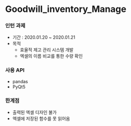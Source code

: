 # Goodwill_inventory_Manage

### 인턴 과제

- 기간 : 2020.01.20 ~ 2020.01.21
- 목적 
  - 효율적 제고 관리 시스템 개발
  - 엑셀의 이름 비교를 통한 수량 확인

### 사용 API

- pandas
- PyQt5

### 한계점

- 출력된 엑셀 디자인 불가
- 엑셀에 저장된 함수를 못 읽어옴
